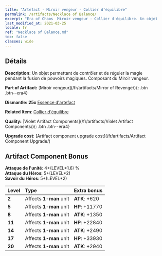 ```yaml
---
title: "Artefact - Miroir vengeur - Collier d'équilibre"
permalink: /artifacts/Necklace of Balance/
excerpt: "Era of Chaos  Miroir vengeur - Collier d'équilibre. Un objet permettant de contrôler et de réguler la magie pendant la fusion de pouvoirs magiques. Composant du Miroir vengeur."
last_modified_at: 2021-03-25
locale: fr
ref: "Necklace of Balance.md"
toc: false
classes: wide
---
```




## Détails

 **Description:** Un objet permettant de contrôler et de réguler la magie pendant la fusion de pouvoirs magiques. Composant du Miroir vengeur.

 **Part of Artifact:** [Miroir vengeur](/fr/artifacts/Mirror of Revenge/){: .btn .btn--era4}

 **Dismantle: 25x** [Essence d'artefact](/fr/Items/con_905/)

 **Related Item**: [Collier d'équilibre](/fr/Items/art_142/)

 **Quality:** [Violet Artifact Components](/fr/artifacts/Violet Artifact Components/){: .btn .btn--era4}

 **Upgrade cost:** [Artifact component upgrade cost](/fr/artifacts/Artifact Component Upgrade/)

## Artifact Component Bonus

  **Attaque de l'unité**: 4+(LEVEL\*1.6) %<br/>**Attaque du Héros**: 5+(LEVEL\*2)<br/>**Savoir du Héros**: 5+(LEVEL\*2)

  |  Level  | Type |    Extra bonus  | 
  |:--------|:-----|:----------------| 
  | **2** | Affects **1-man** unit | **ATK**: +620 | 
  | **5** | Affects **1-man** unit | **HP**: +11770 | 
  | **8** | Affects **1-man** unit | **ATK**: +1350 | 
  | **11** | Affects **1-man** unit | **HP**: +22840 | 
  | **14** | Affects **1-man** unit | **ATK**: +2490 | 
  | **17** | Affects **1-man** unit | **HP**: +33930 | 
  | **20** | Affects **1-man** unit | **ATK**: +2940 | 
